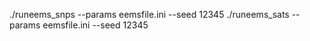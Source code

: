 ./runeems_snps --params eemsfile.ini --seed 12345
./runeems_sats --params eemsfile.ini --seed 12345
